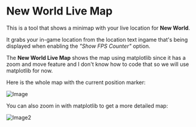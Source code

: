 # New World Live Map

This is a tool that shows a minimap with your live location for **New World**.

It grabs your in-game location from the location text ingame that's being displayed when enabling the *"Show FPS Counter"* option.

The **New World Live Map** shows the map using matplotlib since it has a zoom and move feature and I don't know how to code that so we will use matplotlib for now.

Here is the whole map with the current position marker:

![Image](https://drive.google.com/uc?export=view&id=1jfz8usKurfOa-UBEBDK4gpsoTnyeDFZk)

You can also zoom in with matplotlib to get a more detailed map:

![Image2](https://drive.google.com/uc?export=view&id=1IIo76J01ZToEZJNKLSu1l_vJVvU6E1l5)
